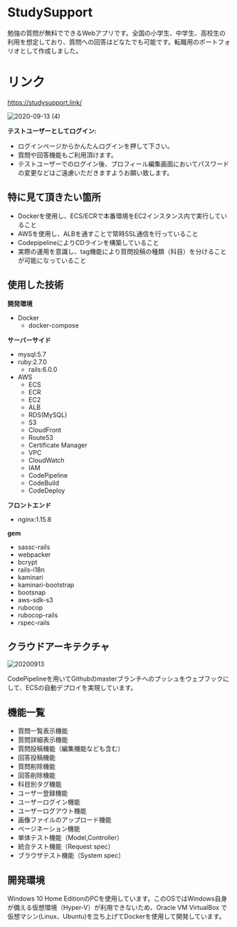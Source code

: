 # StudySupport
勉強の質問が無料でできるWebアプリです。全国の小学生、中学生、高校生の利用を想定しており、質問への回答はどなたでも可能です。転職用のポートフォリオとして作成しました。

# リンク
https://studysupport.link/

![2020-09-13 (4)](https://user-images.githubusercontent.com/59565900/93003741-2ee91b00-f57c-11ea-9bd6-f8dda2d5f97f.png)

**テストユーザーとしてログイン:**
* ログインページからかんたんログインを押して下さい。
* 質問や回答機能もご利用頂けます。
* テストユーザーでのログイン後、プロフィール編集画面においてパスワードの変更などはご遠慮いただきますようお願い致します。

## 特に見て頂きたい箇所
* Dockerを使用し、ECS/ECRで本番環境をEC2インスタンス内で実行していること
* AWSを使用し、ALBを通すことで常時SSL通信を行っていること
* CodepipelineによりCDラインを構築していること
* 実際の運用を意識し、tag機能により質問投稿の種類（科目）を分けることが可能になっていること

## 使用した技術
**開発環境**

 * Docker
   * docker-compose

**サーバーサイド**

 * mysql:5.7
 * ruby:2.7.0
   * rails:6.0.0
 * AWS
   * ECS
   * ECR
   * EC2
   * ALB
   * RDS(MySQL)
   * S3
   * CloudFront
   * Route53
   * Certificate Manager
   * VPC
   * CloudWatch
   * IAM
   * CodePipeline
   * CodeBuild
   * CodeDeploy
 
**フロントエンド**

 * nginx:1.15.8
 
**gem**
 
 * sassc-rails
 * webpacker
 * bcrypt
 * rails-i18n
 * kaminari
 * kaminari-bootstrap
 * bootsnap
 * aws-sdk-s3
 * rubocop
 * rubocop-rails
 * rspec-rails 
 
## クラウドアーキテクチャ
![20200913](https://user-images.githubusercontent.com/59565900/93004328-dcf6c400-f580-11ea-9b43-584b92efd60f.png)

CodePipelineを用いてGithubのmasterブランチへのプッシュをウェブフックにして、ECSの自動デプロイを実現しています。

 
## 機能一覧
* 質問一覧表示機能
* 質問詳細表示機能
* 質問投稿機能（編集機能なども含む）
* 回答投稿機能
* 質問削除機能
* 回答削除機能
* 科目別タグ機能
* ユーザー登録機能
* ユーザーログイン機能
* ユーザーログアウト機能
* 画像ファイルのアップロード機能
* ページネーション機能
* 単体テスト機能（Model,Controller）
* 統合テスト機能（Request spec）
* ブラウザテスト機能（System spec）
 
## 開発環境
 Windows 10 Home EditionのPCを使用しています。このOSではWindows自身が備える仮想環境（Hyper-V）が利用できないため、Oracle VM VirtualBox
 で仮想マシン(Linux、Ubuntu)を立ち上げてDockerを使用して開発しています。
